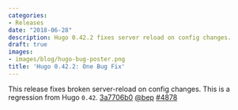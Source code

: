 ```yaml
---
categories:
- Releases
date: "2018-06-28"
description: Hugo 0.42.2 fixes server reload on config changes.
draft: true
images:
- images/blog/hugo-bug-poster.png
title: 'Hugo 0.42.2: One Bug Fix'
---
```



 This release fixes broken server-reload on config changes. This is a regression from Hugo `0.42`. [3a7706b0](https://github.com/gohugoio/hugo/commit/3a7706b069107e5fa6112b3f7ce006f16867cb38) [@bep](https://github.com/bep) [#4878](https://github.com/gohugoio/hugo/issues/4878)





